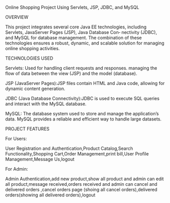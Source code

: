 Online Shopping Project Using Servlets, JSP, JDBC, and MySQL

OVERVIEW

This project integrates several core Java EE technologies,
including Servlets, JavaServer Pages (JSP), Java Database Con‐
nectivity (JDBC), and MySQL for database management. The
combination of these technologies ensures a robust, dynamic,
and scalable solution for managing online shopping activities.

TECHNOLOGIES USED

Servlets: Used for handling client requests and responses.
managing the flow of data between the view (JSP) and the
model (database).

JSP (JavaServer Pages):JSP files contain HTML and Java code,
allowing for dynamic content generation.

JDBC (Java Database Connectivity):JDBC is used to execute SQL
queries and interact with the MySQL database.

MySQL: The database system used to store and manage the
application’s data. MySQL provides a reliable and efficient way
to handle large datasets.

PROJECT FEATURES

For Users:

User Registration and Authentication,Product Catalog,Search
Functionality,Shopping Cart,Order Management,print bill,User
Profile Management,Message Us,logout

For Admin:

Admin Authentication,add new product,show all product and
admin can edit all product,message received,orders received
and admin can cancel and delivered orders ,cancel orders
page (shoing all cancel orders),delivered orders(showing all
delivered orders),logout
